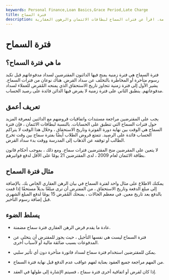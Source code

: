 ```yaml
---
keywords: Personal Finance,Loan Basics,Grace Period,Late Charge
title: فترة السماح
description: فترة السماح هي مقدار الوقت الذي يمكن أن يتأخر فيه السداد دون فرض غرامة. اقرأ عن فترات السماح لبطاقات الائتمان والرهون العقارية.
---
```


# فترة السماح
## ما هي فترة السماح؟

فترة السماح هي فترة زمنية يمنح فيها الدائنون المقترضين لسداد مدفوعاتهم قبل تكبد رسوم متأخرة أو المخاطرة بالتخلف عن سداد القرض. هناك نوعان من فترات السماح. يشير الأول إلى فترة زمنية تتجاوز تاريخ الاستحقاق الذي يمنحه المُقرض للعملاء لسداد مدفوعاتهم. ينطبق الثاني على فترة زمنية لا يفرض فيها الدائن فائدة على رصيد الحساب.

## تعريف أعمق

يجب على المقترضين مراجعة مستندات واتفاقيات قروضهم مع الدائنين لمعرفة المزيد حول فترات السماح التي تنطبق على الحسابات. بالنسبة لبطاقات الائتمان ، فإن فترة السماح هي الوقت بين نهاية دورة الفوترة وتاريخ الاستحقاق ، وخلال هذا الوقت لا يتراكم الحساب فائدة على الرصيد. تتمتع قروض الطلاب أيضًا بفترة سماح بين وقت تخرج الطالب أو توقفه عن الذهاب إلى المدرسة ووقت بدء سداد القرض.

لا يتعين على المقرضين منح المقترضين فترات سماح. ومع ذلك ، بموجب أحكام قانون بطاقة الائتمان لعام 2009 ، لدى المقترضين 21 يومًا على الأقل لدفع فواتيرهم.

## مثال فترة السماح

يمكنك الاطلاع على مثال واحد لفترة السماح في بيان الرهن العقاري الخاص بك. بالإضافة إلى مبلغ الدفعة وتاريخ الاستحقاق ، من المفترض أن ترى مبلغًا بديلاً مستحقًا إذا قمت بالدفع بعد تاريخ معين. في معظم الحالات ، يمنحك المُقرض 15 يومًا لدفع المبلغ الشهري قبل إضافة رسوم التأخير.

## يسلط الضوء

- عادة ما يقدم قرض الرهن العقاري فترة سماح مضمنة.

- فترة السماح ليست هي نفسها التأجيل ، حيث يجوز للمقترض أن يتخلى عن المدفوعات بسبب ضائقة مالية أو لأسباب أخرى.

- يمكن للمقترضين استخدام فترة سماح لسداد فاتورة متأخرة دون أي تأثير سلبي.

- من المهم مراجعة جميع العقود بعناية لفهم عواقب عدم الدفع قبل نهاية فترة السماح.

- إذا كان لقرض أو اتفاقية أخرى فترة سماح ، فسيتم الإشارة إلى طولها في العقد.

